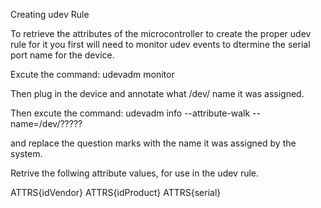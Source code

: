 Creating udev Rule

To retrieve the attributes of the microcontroller to create the proper udev rule for it you first will need to monitor udev events to dtermine the serial port name for the device. 

Excute the command: udevadm monitor

Then plug in the device and annotate what /dev/ name it was assigned.

Then excute the command: udevadm info --attribute-walk --name=/dev/?????

and replace the question marks with the name it was assigned by the system.

Retrive the follwing attribute values, for use in the udev rule.

ATTRS{idVendor}
ATTRS{idProduct}
ATTRS{serial}